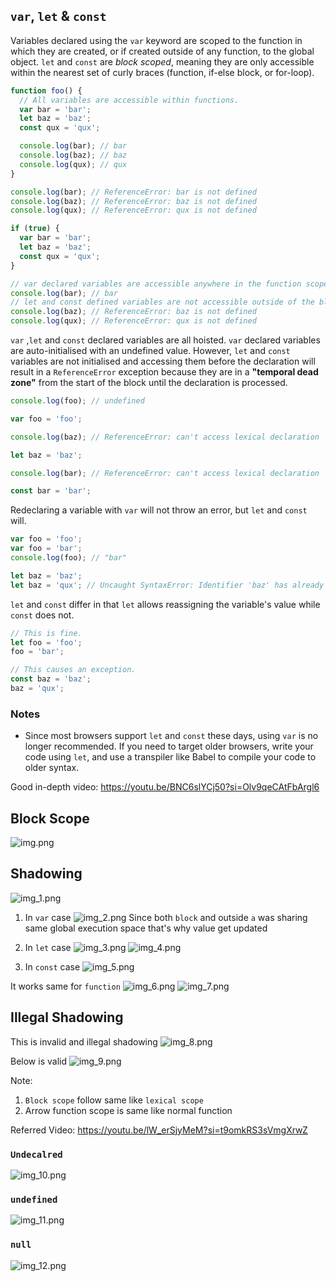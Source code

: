 ## `var`, `let` & `const`

Variables declared using the `var` keyword are scoped to the function in which they are created, or if created outside of any function, to the global object. `let` and `const` are _block scoped_, meaning they are only accessible within the nearest set of curly braces (function, if-else block, or for-loop).

```js
function foo() {
  // All variables are accessible within functions.
  var bar = 'bar';
  let baz = 'baz';
  const qux = 'qux';

  console.log(bar); // bar
  console.log(baz); // baz
  console.log(qux); // qux
}

console.log(bar); // ReferenceError: bar is not defined
console.log(baz); // ReferenceError: baz is not defined
console.log(qux); // ReferenceError: qux is not defined
```

```js
if (true) {
  var bar = 'bar';
  let baz = 'baz';
  const qux = 'qux';
}

// var declared variables are accessible anywhere in the function scope.
console.log(bar); // bar
// let and const defined variables are not accessible outside of the block they were defined in.
console.log(baz); // ReferenceError: baz is not defined
console.log(qux); // ReferenceError: qux is not defined
```

`var` ,`let` and `const` declared variables are all hoisted. `var` declared variables are auto-initialised with an undefined value. However, `let` and `const` variables are not initialised and accessing them before the declaration will result in a `ReferenceError` exception because they are in a **"temporal dead zone"** from the start of the block until the declaration is processed.

```js
console.log(foo); // undefined

var foo = 'foo';

console.log(baz); // ReferenceError: can't access lexical declaration 'baz' before initialization

let baz = 'baz';

console.log(bar); // ReferenceError: can't access lexical declaration 'bar' before initialization

const bar = 'bar';
```

Redeclaring a variable with `var` will not throw an error, but `let` and `const` will.

```js
var foo = 'foo';
var foo = 'bar';
console.log(foo); // "bar"

let baz = 'baz';
let baz = 'qux'; // Uncaught SyntaxError: Identifier 'baz' has already been declared
```

`let` and `const` differ in that `let` allows reassigning the variable's value while `const` does not.

```js
// This is fine.
let foo = 'foo';
foo = 'bar';

// This causes an exception.
const baz = 'baz';
baz = 'qux';
```

### Notes

- Since most browsers support `let` and `const` these days, using `var` is no longer recommended. If you need to target older browsers, write your code using `let`, and use a transpiler like Babel to compile your code to older syntax.

Good in-depth video: https://youtu.be/BNC6slYCj50?si=Olv9qeCAtFbArgl6

## Block Scope
![img.png](img.png)



## Shadowing
![img_1.png](img_1.png)

1. In `var` case
![img_2.png](img_2.png)
Since both `block` and outside `a` was sharing same global execution space
that's why value get updated 


2. In `let` case
![img_3.png](img_3.png)
![img_4.png](img_4.png)

3. In `const` case
![img_5.png](img_5.png)

It works same for `function`
![img_6.png](img_6.png)
![img_7.png](img_7.png)

## Illegal Shadowing

This is invalid and illegal shadowing
![img_8.png](img_8.png)

Below is valid
![img_9.png](img_9.png)

Note:
1. `Block scope` follow same like `lexical scope`
2. Arrow function scope is same like normal function

Referred Video: https://youtu.be/lW_erSjyMeM?si=t9omkRS3sVmgXrwZ


### `Undecalred`
![img_10.png](img_10.png)

### `undefined`
![img_11.png](img_11.png)

### `null`
![img_12.png](img_12.png)
